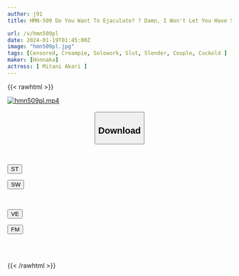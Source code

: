 ```yaml
---
author: j91
title: HMN-509 Do You Want To Ejaculate? ? Damn, I Won't Let You Have Sex Unless You Accumulate More And More Sperm! I Was Caught Cheating And My Ejaculation Was Controlled. After Being Teased For A Month As Punishment, The Sex We Had Together Felt So Good That I Cum Over And Over Again. Akari Mitani

url: /v/hmn509pl
date: 2024-01-19T01:45:00Z
image: "hmn509pl.jpg"
tags: [Censored, Creampie, Solowork, Slut, Slender, Couple, Cuckold	]
maker: [Honnaka]
actress: [ Mitani Akari ]
---
```



{{< rawhtml >}}

<div class="video" data-videoid="XyLraLexPxtXp8">
    <a href="javascript:;">
        <img src="/v/hmn509pl/hmn509pl.jpg" width="WIDTH" height="HEIGHT" alt="hmn509pl.mp4" loading="lazy">
    </a>
</div>

<script type="text/javascript" src="https://j91.asia/asset/on-demand-st.js"></script>

<br>
  <link rel="stylesheet" href="https://j91.asia/asset/bs5.css">
  
  <center>
  <button class="btn btn-primary" type="button" data-bs-toggle="collapse" data-bs-target=".multi-collapse" aria-expanded="false" aria-controls="multiCollapseExample1 multiCollapseExample2"><h2>Download</h2></button></center>
</p>
<div class="row">
  <div class="col">
    <div class="collapse multi-collapse" id="multiCollapseExample1">
      <div class="card card-body">
	      	      <br>
<div class="buttons">  
<p><a href="https://streamtape.to/v/XyLraLexPxtXp8" target="_blank"><button class="btn-hover color-3"><i class="fa fa-download"></i> ST</button></a></p>
<p><a href="https://flaswish.com/p8bv8jpdk9p2" target="_blank"><button class="btn-hover color-2"><i class="fa fa-download"></i> SW</button></a></p></div>
    </div>
  </div>
</div>
  <div class="col">
    <div class="collapse multi-collapse" id="multiCollapseExample2">
      <div class="card card-body">
	      <br>
<div class="buttons">
<p><a href="javascript:;" target="_blank"><button class="btn-hover color-9"><i class="fa fa-download"></i> VE</button></a></p>
<p><a href="javascript:;" target="_blank"><button class="btn-hover color-8"><i class="fa fa-download"></i> FM</button></a></p></div>
<br><br>
      </div>
    </div>
  </div>
</div>

{{< /rawhtml >}}